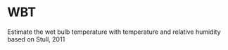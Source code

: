 # WBT
Estimate the wet bulb temperature with temperature and relative humidity based on Stull, 2011
